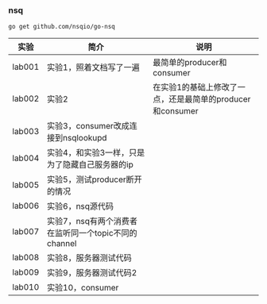 ### nsq
`go get github.com/nsqio/go-nsq`

|实验|简介|说明|
|---|---|---|
|lab001|实验1，照着文档写了一遍|最简单的producer和consumer|
|lab002|实验2|在实验1的基础上修改了一点，还是最简单的producer和consumer|
|lab003|实验3，consumer改成连接到nsqlookupd|
|lab004|实验4，和实验3一样，只是为了隐藏自己服务器的ip|
|lab005|实验5，测试producer断开的情况|
|lab006|实验6，nsq源代码|
|lab007|实验7，nsq有两个消费者在监听同一个topic不同的channel|
|lab008|实验8，服务器测试代码|
|lab009|实验9，服务器测试代码2|
|lab010|实验10，consumer|
